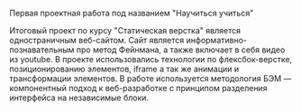 Первая проектная работа под названием "Научиться учиться"

Итоговый проект по курсу "Статическая верстка" является одностраничным веб-сайтом. Сайт является информативно-познавательным про метод Фейнмана, а также включает в себя видео из youtube. В проекте использовались технологии по флексбок-верстке, позиционированию элементов, iframe а так же анимации и трансформации элементов. В работе используется методология БЭМ — компонентный подход к веб-разработке  с принципом разделения интерфейса на независимые блоки.
